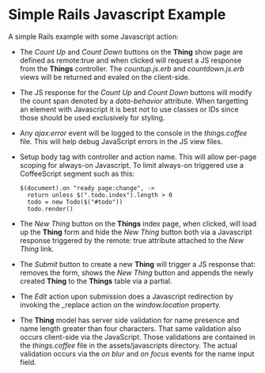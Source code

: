 Simple Rails Javascript Example
===============================

A simple Rails example with some Javascript action:

  * The _Count Up_ and _Count Down_ buttons on the **Thing** show page are
    defined as remote:true and when clicked will request a JS response from the
    **Things** controller. The _countup.js.erb_ and _countdown.js.erb_ views
    will be returned and evaled on the client-side.

  * The JS response for the  _Count Up_ and _Count Down_ buttons will modify
    the count span denoted by a _data-behavior_ attribute. When targetting
    an element with Javascript it is best not to use classes or IDs since those
    should be used exclusively for styling.

  * Any _ajax:error_ event will be logged to the console in the _things.coffee_
    file. This will help debug JavaScript errors in the JS view files.

  * Setup body tag with controller and action name. This will allow per-page
    scoping for always-on Javascript. To limit always-on triggered use a
    CoffeeScript segment such as this:

        $(document).on "ready page:change", ->
          return unless $(".todo.index").length > 0
          todo = new Todo($("#todo"))
          todo.render()

  * The _New Thing_ button on the **Things** index page, when clicked, will load
    up the **Thing** form and hide the _New Thing_ button both via a Javascript
    response triggered by the remote: true attribute attached to the _New Thing_
    link.

  * The _Submit_ button to create a new **Thing** will trigger a JS response
    that: removes the form, shows the _New Thing_ button and appends the newly
    created **Thing** to the **Things** table via a partial.

  * The _Edit_ action upon submission does a Javascript redirection by invoking
    the _replace action on the _window.location_ property.

  * The **Thing** model has server side validation for name presence and name
    length greater than four characters. That same validation also occurs
    client-side via the JavaScript. Those validations are contained in the
    _things.coffee_ file in the assets/javascripts directory. The actual
    validation occurs via the  _on blur_ and _on focus_ events for the name
    input field.

